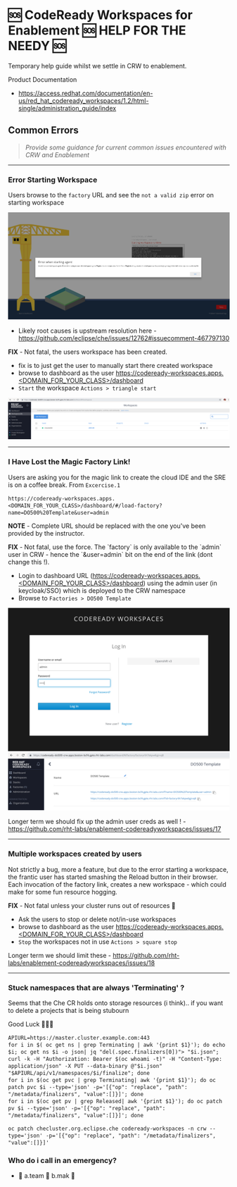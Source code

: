 # 🆘 CodeReady Workspaces for Enablement 🆘 HELP FOR THE NEEDY 🆘

Temporary help guide whilst we settle in CRW to enablement. 

Product Documentation

- https://access.redhat.com/documentation/en-us/red_hat_codeready_workspaces/1.2/html-single/administration_guide/index

## Common Errors
> _Provide some guidance for current common issues encountered with CRW and Enablement_
____

### Error Starting Workspace

Users browse to the `factory` URL and see the `not a valid zip` error on starting workspace

![not-a-valid-zip](images/not-a-valid-zip.png)

- Likely root causes is upstream resolution here - https://github.com/eclipse/che/issues/12762#issuecomment-467797130

<p class="tip">
<b>FIX</b> - Not fatal, the users workspace has been created.

- fix is to just get the user to manually start there created workspace
- browse to dashboard as the user https://codeready-workspaces.apps.<DOMAIN_FOR_YOUR_CLASS>/dashboard
- `Start` the workspace `Actions > triangle start`
</p>

![not-a-valid-zip-fix](images/not-a-valid-zip-fix.png)

____

### I Have Lost the Magic Factory Link!

Users are asking you for the magic link to create the cloud IDE and the SRE is on a coffee break. From `Excercise.1`

```
https://codeready-workspaces.apps.<DOMAIN_FOR_YOUR_CLASS>/dashboard/#/load-factory?name=DO500%20Template&user=admin
```
<p class="tip">
<b>NOTE</b> - Complete URL should be replaced with the one you've been provided by the instructor.
</p>

<p class="tip">
<b>FIX</b> - Not fatal, use the force. The `factory` is only available to the `admin` user in CRW - hence the `&user=admin` bit on the end of the link (dont change this !).

- Login to dashboard URL (https://codeready-workspaces.apps.<DOMAIN_FOR_YOUR_CLASS>/dashboard) using the admin user (in keycloak/SSO) which is deployed to the CRW namespace
- Browse to `Factories > DO500 Template`
</p>

![admin-login-crw](images/admin-login-crw.png)
![factory-link](images/factory-link.png)

Longer term we should fix up the admin user creds as well ! - https://github.com/rht-labs/enablement-codereadyworkspaces/issues/17

____

### Multiple workspaces created by users

Not strictly a bug, more a feature, but due to the error starting a workspace, the frantic user has started smashing the Reload button in their browser. Each invocation of the factory link, creates a new workspace - which could make for some fun resource hogging.

<p class="tip">
<b>FIX</b> - Not fatal unless your cluster runs out of resources 🤠

- Ask the users to stop or delete not/in-use workspaces
- browse to dashboard as the user https://codeready-workspaces.apps.<DOMAIN_FOR_YOUR_CLASS>/dashboard
- `Stop` the workspaces not in use `Actions > square stop`
</p>

Longer term we should limit these - https://github.com/rht-labs/enablement-codereadyworkspaces/issues/18

____

### Stuck namespaces that are always 'Terminating' ?

Seems that the Che CR holds onto storage resources (i think).. if you want to delete a projects that is being stubourn

Good Luck 🤠🤠🤠

```
APIURL=https://master.cluster.example.com:443
for i in $( oc get ns | grep Terminating | awk '{print $1}'); do echo $i; oc get ns $i -o json| jq "del(.spec.finalizers[0])"> "$i.json"; curl -k -H "Authorization: Bearer $(oc whoami -t)" -H "Content-Type: application/json" -X PUT --data-binary @"$i.json" "$APIURL/api/v1/namespaces/$i/finalize"; done
for i in $(oc get pvc | grep Terminating| awk '{print $1}'); do oc patch pvc $i --type='json' -p='[{"op": "replace", "path": "/metadata/finalizers", "value":[]}]'; done
for i in $(oc get pv | grep Released| awk '{print $1}'); do oc patch pv $i --type='json' -p='[{"op": "replace", "path": "/metadata/finalizers", "value":[]}]'; done
```
```
oc patch checluster.org.eclipse.che codeready-workspaces -n crw --type='json' -p='[{"op": "replace", "path": "/metadata/finalizers", "value":[]}]'
```

### Who do i call in an emergency?

- 📴 a.team 📴 b.mak 📴